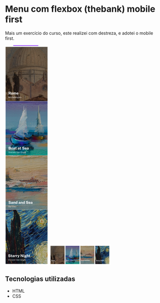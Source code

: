 # Menu com flexbox (thebank) mobile first
Mais um exercício do curso, este realizei com destreza, e adotei o mobile first.

<img src="src/images/mobile.png" alt="imagem da tela tamanho grande">

<img src="src/images/desktop.png" alt="imagem da tela de celular" style="max-width: 200px;">

## Tecnologias utilizadas
- HTML
- CSS